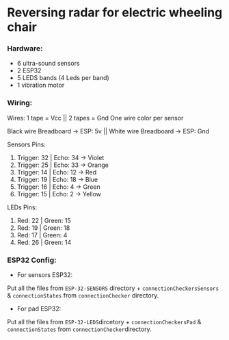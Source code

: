 # Reversing radar for electric wheeling chair

### Hardware:
- 6 ultra-sound sensors
- 2 ESP32
- 5 LEDS bands (4 Leds per band)
- 1 vibration motor

### Wiring:

Wires: 1 tape = Vcc || 2 tapes = Gnd
One wire color per sensor

Black wire Breadboard -> ESP: 5v || White wire Breadboard -> ESP: Gnd

Sensors Pins:

1) Trigger: 32 | Echo: 34 -> Violet
2) Trigger: 25 | Echo: 33 -> Orange
3) Trigger: 14 | Echo: 12 -> Red
4) Trigger: 19 | Echo: 18 -> Blue
5) Trigger: 16 | Echo: 4 -> Green
6) Trigger: 15 | Echo: 2 -> Yellow

LEDs Pins:
1) Red: 22 | Green: 15
2) Red: 19 | Green: 18
3) Red: 17 | Green: 4
4) Red: 26 | Green: 14

### ESP32 Config:

- For sensors ESP32:

Put all the files from ```ESP-32-SENSORS``` directory + ```connectionCheckersSensors``` & ```connectionStates``` from ```connectionChecker``` directory.

- For pad ESP32:

Put all the files from ```ESP-32-LEDS```dircetory + ```connectionCheckersPad``` & ```connectionStates``` from ```connectionChecker```directory.
